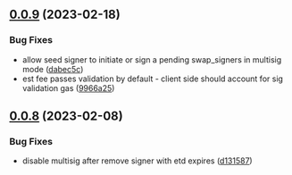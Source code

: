 ## [0.0.9](https://github.com/myBraavos/braavos-account-cairo/compare/v0.0.8...v0.0.9) (2023-02-18)


### Bug Fixes

* allow seed signer to initiate or sign a pending swap_signers in multisig mode ([dabec5c](https://github.com/myBraavos/braavos-account-cairo/commit/dabec5ce1d4a3a0ba41a6b6146717b5175206ca6))
* est fee passes validation by default - client side should account for sig validation gas ([9966a25](https://github.com/myBraavos/braavos-account-cairo/commit/9966a253a5765086351276be2e4d872997624c17))

## [0.0.8](https://github.com/myBraavos/braavos-account-cairo/compare/v0.0.7...v0.0.8) (2023-02-08)


### Bug Fixes

* disable multisig after remove signer with etd expires ([d131587](https://github.com/myBraavos/braavos-account-cairo/commit/d13158768b718c3262393f39d559538363aab689))
